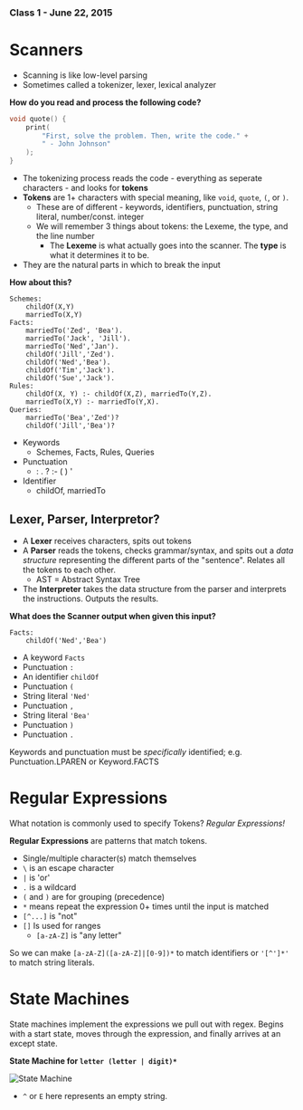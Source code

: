 ### Class 1 - June 22, 2015

# Scanners
* Scanning is like low-level parsing
* Sometimes called a tokenizer, lexer, lexical analyzer

**How do you read and process the following code?**

```c++
void quote() {
    print(
        "First, solve the problem. Then, write the code." +
        " - John Johnson"
    );
}
```

* The tokenizing process reads the code - everything as seperate characters - and looks for **tokens**
* **Tokens** are 1+ characters with special meaning, like `void`, `quote`, `(`, or `)`.
    - These are of different - keywords, identifiers, punctuation, string literal, number/const. integer
    - We will remember 3 things about tokens: the Lexeme, the type, and the line number
        + The **Lexeme** is what actually goes into the scanner. The **type** is what it determines it to be.
* They are the natural parts in which to break the input

**How about this?**

```datalog
Schemes:
    childOf(X,Y)
    marriedTo(X,Y)
Facts:
    marriedTo('Zed', 'Bea').
    marriedTo('Jack', 'Jill').
    marriedTo('Ned','Jan').
    childOf('Jill','Zed').
    childOf('Ned','Bea').
    childOf('Tim','Jack').
    childOf('Sue','Jack').
Rules:
    childOf(X, Y) :- childOf(X,Z), marriedTo(Y,Z).
    marriedTo(X,Y) :- marriedTo(Y,X).
Queries:
    marriedTo('Bea','Zed')?
    childOf('Jill','Bea')?
```

* Keywords
    - Schemes, Facts, Rules, Queries
* Punctuation
    - : . ? :- ( ) '
* Identifier
    - childOf, marriedTo

## Lexer, Parser, Interpretor?
* A **Lexer** receives characters, spits out tokens
* A **Parser** reads the tokens, checks grammar/syntax, and spits out a *data structure* representing the different parts of the "sentence". Relates all the tokens to each other.
    - AST = Abstract Syntax Tree
* The **Interpreter** takes the data structure from the parser and interprets the instructions. Outputs the results.


**What does the Scanner output when given this input?**

```datalog
Facts:
    childOf('Ned','Bea')
```

* A keyword `Facts`
* Punctuation `:`
* An identifier `childOf`
* Punctuation `(`
* String literal `'Ned'`
* Punctuation `,`
* String literal `'Bea'`
* Punctuation `)`
* Punctuation `.`

Keywords and punctuation must be *specifically* identified; e.g. Punctuation.LPAREN or Keyword.FACTS


# Regular Expressions
What notation is commonly used to specify Tokens? *Regular Expressions!*

**Regular Expressions** are patterns that match tokens.
* Single/multiple character(s) match themselves
* `\` is an escape character
* `|` is 'or'
* `.` is a wildcard
* `(` and `)` are for grouping (precedence)
* `*` means repeat the expression 0+ times until the input is matched
* `[^...]` is "not"
* `[]` Is used for ranges
    - `[a-zA-Z]` is "any letter"

So we can make `[a-zA-Z]([a-zA-Z]|[0-9])*` to match identifiers or `'[^']*'` to match string literals.


# State Machines
State machines implement the expressions we pull out with regex. Begins with a start state, moves through the expression, and finally arrives at an except state.

**State Machine for `letter (letter | digit)*`**

![State Machine](/images/state_machine.jpg)

* `^` or `E` here represents an empty string.
























